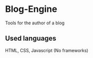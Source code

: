# Blog-Engine

Tools for the author of a blog

## Used languages

HTML, CSS, Javascript (No frameworks)